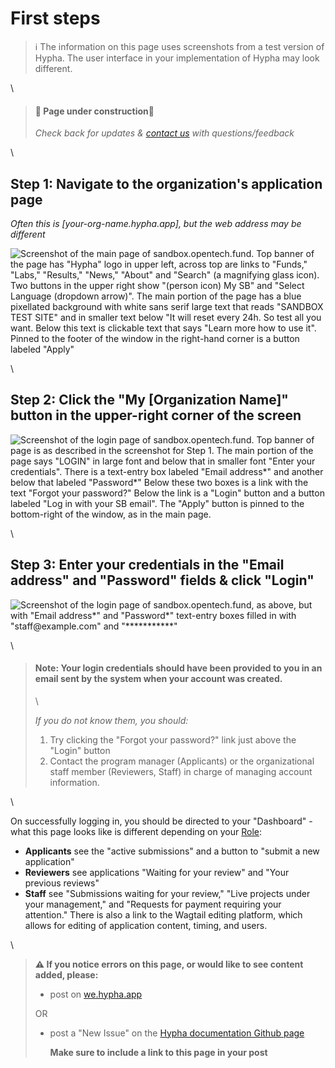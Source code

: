 # First steps

> ℹ️ The information on this page uses screenshots from a test version of Hypha. The user interface in your implementation of Hypha may look different.

\


> #### 🚧 Page under construction🚧
>
> _Check back for updates &_ [_contact us_](https://github.com/HyphaApp/hypha-docs/tree/17bf7118cadebd0b4544d77265ae6bad8510d4eb/gettingstarted\_overview/we.hypha.app) _with questions/feedback_

\


## **Step 1**: Navigate to the organization's application page

_Often this is \[your-org-name.hypha.app], but the web address may be different_

![Screenshot of the main page of sandbox.opentech.fund.  Top banner of the page has "Hypha" logo in upper left, across top are links to "Funds," "Labs," "Results," "News," "About" and "Search" (a magnifying glass icon).  Two buttons in the upper right show "(person icon) My SB" and "Select Language (dropdown arrow)". The main portion of the page has a blue pixellated background with white sans serif large text that reads "SANDBOX TEST SITE" and in smaller text below "It will reset every 24h. So test all you want.  Below this text is clickable text that says "Learn more how to use it".  Pinned to the footer of the window in the right-hand corner is a button labeled "Apply"](../.gitbook/assets/sandbox\_homepage.png)

\


## **Step 2**: Click the "My \[Organization Name]" button in the upper-right corner of the screen

![Screenshot of the login page of sandbox.opentech.fund.  Top banner of page is as described in the screenshot for Step 1.  The main portion of the page says "LOGIN" in large font and below that in smaller font "Enter your credentials".  There is a text-entry box labeled "Email address\*" and another below that labeled "Password\*"  Below these two boxes is a link with the text "Forgot your password?"  Below the link is a "Login" button and a button labeled "Log in with your SB email". The "Apply" button is pinned to the bottom-right of the window, as in the main page.](../.gitbook/assets/sandbox\_loginpage.png)

\


## **Step 3**: Enter your credentials in the "Email address" and "Password" fields & click "Login"

![Screenshot of the login page of sandbox.opentech.fund, as above, but with "Email address\*" and "Password\*" text-entry boxes filled in with "staff@example.com" and "\*\*\*\*\*\*\*\*\*\*\*"](../.gitbook/assets/sandbox\_login\_filledout.png)

\


> #### **Note:** Your login credentials should have been provided to you in an email sent by the system when your account was created.
>
> \
>
>
> _If you do not know them, you should:_
>
> 1. Try clicking the "Forgot your password?" link just above the "Login" button
> 2. Contact the program manager (Applicants) or the organizational staff member (Reviewers, Staff) in charge of managing account information.

\


On successfully logging in, you should be directed to your "Dashboard" - what this page looks like is different depending on your [Role](gettingstarted\_overview/hypha\_roles.md):

* **Applicants** see the "active submissions" and a button to "submit a new application"
* **Reviewers** see applications "Waiting for your review" and "Your previous reviews"
* **Staff** see "Submissions waiting for your review," "Live projects under your management," and "Requests for payment requiring your attention." There is also a link to the Wagtail editing platform, which allows for editing of application content, timing, and users.

\


> **⚠️ If you notice errors on this page, or would like to see content added, please:**
>
> * post on [we.hypha.app](https://github.com/HyphaApp/hypha-docs/tree/dc7c848168f5ba181d615fe204f7b09366156a36/gettingstarted\_overview/we.hypha.app)
>
> OR
>
> *   post a "New Issue" on the [Hypha documentation Github page](https://github.com/HyphaApp/hypha-docs/issues)
>
>     **Make sure to include a link to this page in your post**

